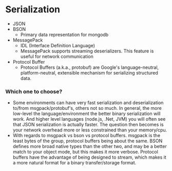 # Serialization
- JSON
- BSON
    - Primary data representation for mongodb
- MessagePack
    - IDL (Interface Definition Language)
    - MessagePack supports streaming deserializers. This feature is useful for network communication
 - Protocol Buffer
    - Protocol Buffers (a.k.a., protobuf) are Google's language-neutral, platform-neutral, extensible mechanism for serializing structured data.    


### Which one to choose?
- Some environments can have very fast serialization and deserialization to/from msgpack/protobuf's, others not so much. In general, the more low-level the language/environment the better binary serialization will work. And higher level languages (node.js, .Net, JVM) you will often see that JSON serialization is actually faster. The question then becomes is your network overhead more or less constrained than your memory/cpu.
- With regards to msgpack vs bson vs protocol buffers. msgpack is the least bytes of the group, protocol buffers being about the same. BSON defines more broad native types than the other two, and may be a better match to your object mode, but this makes it more verbose. Protocol buffers have the advantage of being designed to stream, which makes it a more natural format for a binary transfer/storage format.
